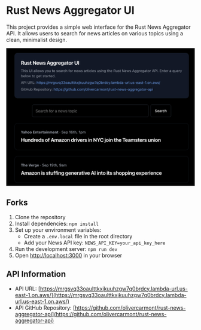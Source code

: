 # Rust News Aggregator UI

This project provides a simple web interface for the Rust News Aggregator API. It allows users to search for news articles on various topics using a clean, minimalist design.

![Rust News Aggregator UI](./readme-image.png)

## Forks

1. Clone the repository
2. Install dependencies: `npm install`
3. Set up your environment variables:
   - Create a `.env.local` file in the root directory
   - Add your News API key: `NEWS_API_KEY=your_api_key_here`
4. Run the development server: `npm run dev`
5. Open [http://localhost:3000](http://localhost:3000) in your browser

## API Information

- API URL: [https://mrgsvq33oaulttkxjkuuhzgw7q0brdcy.lambda-url.us-east-1.on.aws/](https://mrgsvq33oaulttkxjkuuhzgw7q0brdcy.lambda-url.us-east-1.on.aws/)
- API GitHub Repository: [https://github.com/olivercarmont/rust-news-aggregator-api](https://github.com/olivercarmont/rust-news-aggregator-api)
